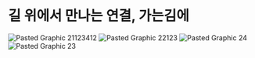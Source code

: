 # 길 위에서 만나는 연결, 가는김에

![Pasted Graphic 21123412](https://github.com/user-attachments/assets/a81422ba-f3de-404d-9eb4-cbf8b7a2e223)
![Pasted Graphic 22123](https://github.com/user-attachments/assets/a860926e-1344-4584-b68b-043500470bdf)
![Pasted Graphic 24](https://github.com/user-attachments/assets/deff6dfb-5320-41e4-a433-2316491d94a0)
![Pasted Graphic 23](https://github.com/user-attachments/assets/339d616e-c805-46de-91e2-6328911630d9)
